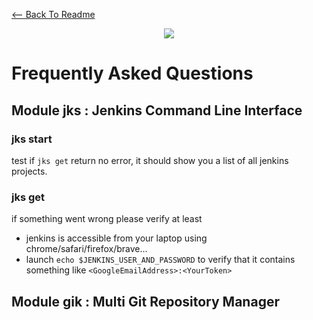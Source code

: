 [<-- Back To Readme](README.md)
<p align="center">
    <img src="https://image.ibb.co/mfkNxG/Screen_Shot_2018_01_02_at_10_55_58.png">
</p>

# Frequently Asked Questions



## Module jks : Jenkins Command Line Interface

### jks start
test if `jks get` return no error, it should show you a list of all jenkins projects.

### jks get
if something went wrong please verify at least 
- jenkins is accessible from your laptop using chrome/safari/firefox/brave...
- launch `echo $JENKINS_USER_AND_PASSWORD` to verify that it contains something like `<GoogleEmailAddress>:<YourToken>`



## Module gik : Multi Git Repository Manager
